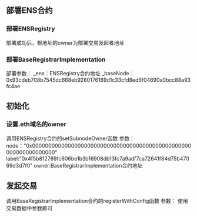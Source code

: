 ## 部署ENS合约
### 部署ENSRegistry
部署成功后，根地址的owner为部署交易发起者地址
### 部署BaseRegistrarImplementation
部署参数：
_ens：ENSRegistry合约地址
_baseNode：0x93cdeb708b7545dc668eb9280176169d1c33cfd8ed6f04690a0bcc88a93fc4ae

## 初始化
### 设置.eth域名的owner
调用ENSRegistry合约的setSubnodeOwner函数
参数：
node："0x0000000000000000000000000000000000000000000000000000000000000000"
label:"0x4f5b812789fc606be1b3b16908db13fc7a9adf7ca72641f84d75b47069d3d7f0"
owner:BaseRegistrarImplementation合约地址

## 发起交易
调用BaseRegistrarImplementation合约的registerWithConfig函数
参数：
使用交易数据中参数即可